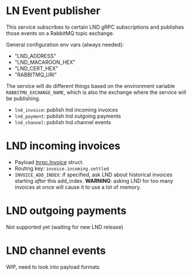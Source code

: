 # LN Event publisher

This service subscribes to certain LND gRPC subscriptions and publishes those events on a RabbitMQ topic exchange.

General configuration env vars (always needed):
- "LND_ADDRESS"
- "LND_MACAROON_HEX"
- "LND_CERT_HEX"
- "RABBITMQ_URI"

The service will do different things based on the environment variable `RABBITMQ_EXCHANGE_NAME`, which is also the exchange where the service will be publishing.

- `lnd_invoice`: publish lnd incoming invoices 
- `lnd_payment`: publish lnd outgoing payments
- `lnd_channel`: publish lnd channel events
# LND incoming invoices
- Payload [lnrpc.Invoice](https://github.com/lightningnetwork/lnd/blob/master/lnrpc/lightning.pb.go#L11597) struct.
- Routing key: `invoice.incoming.settled`
- `INVOICE_ADD_INDEX`: if specified, ask LND about historical invoices starting _after_ this add_index. **WARNING**: asking LND for too many invoices at once will cause it to use a lot of memory. 
# LND outgoing payments
Not supported yet (waiting for new LND release)
# LND channel events
WIP, need to look into payload formats
